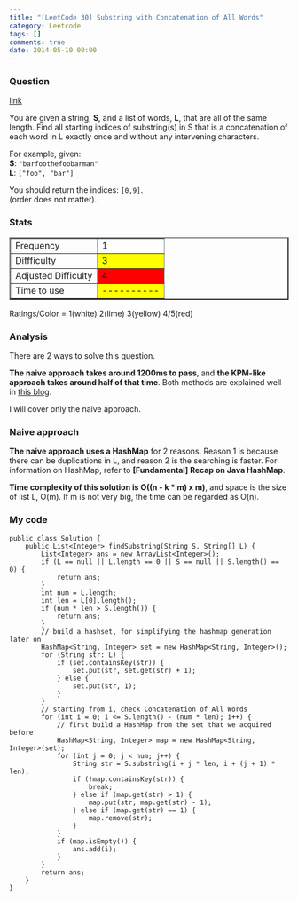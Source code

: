 ```yaml
---
title: "[LeetCode 30] Substring with Concatenation of All Words"
category: Leetcode
tags: []
comments: true
date: 2014-05-10 00:00
---
```



### Question

[link](http://oj.leetcode.com/problems/substring-with-concatenation-of-all-words/)

<div class="question-content">
            <p></p><p>
You are given a string, <b>S</b>, and a list of words, <b>L</b>, that are all of the same length. Find all starting indices of substring(s) in S that is a concatenation of each word in L exactly once and without any intervening characters.
</p>

<p>
For example, given:<br>
<b>S</b>: <code>"barfoothefoobarman"</code><br>
<b>L</b>: <code>["foo", "bar"]</code>
</p>

<p>
You should return the indices: <code>[0,9]</code>.<br>
(order does not matter).
</p><p></p>
          </div>

### Stats

<table border="2">
	<tr>
		<td>Frequency</td>
		<td bgcolor="white">1</td>
	</tr>
	<tr>
		<td>Diffficulty</td>
		<td bgcolor="yellow">3</td>
	</tr>
	<tr>
		<td>Adjusted Difficulty</td>
		<td bgcolor="red">4</td>
	</tr>
	<tr>
		<td>Time to use</td>
		<td bgcolor="yellow">----------</td>
	</tr>
</table>

Ratings/Color = 1(white) 2(lime) 3(yellow) 4/5(red)

### Analysis

There are 2 ways to solve this question.

**The naive approach takes around 1200ms to pass**, and **the KPM-like approach takes around half of that time**. Both methods are explained well in [this blog](http://n00tc0d3r.blogspot.sg/2013/06/substring-with-concatenation-of-all.html).

I will cover only the naive approach.

### Naive approach

**The naive approach uses a HashMap** for 2 reasons. Reason 1 is because there can be duplications in L, and reason 2 is the searching is faster. For information on HashMap, refer to **[Fundamental] Recap on Java HashMap**.

**Time complexity of this solution is O((n - k \* m) x m)**, and space is the size of list L, O(m). If m is not very big, the time can be regarded as O(n).

### My code

    public class Solution {
        public List<Integer> findSubstring(String S, String[] L) {
            List<Integer> ans = new ArrayList<Integer>();
            if (L == null || L.length == 0 || S == null || S.length() == 0) {
                return ans;
            }
            int num = L.length;
            int len = L[0].length();
            if (num * len > S.length()) {
                return ans;
            }
            // build a hashset, for simplifying the hashmap generation later on
            HashMap<String, Integer> set = new HashMap<String, Integer>();
            for (String str: L) {
                if (set.containsKey(str)) {
                    set.put(str, set.get(str) + 1);
                } else {
                    set.put(str, 1);
                }
            }
            // starting from i, check Concatenation of All Words
            for (int i = 0; i <= S.length() - (num * len); i++) {
                // first build a HashMap from the set that we acquired before
                HashMap<String, Integer> map = new HashMap<String, Integer>(set);
                for (int j = 0; j < num; j++) {
                    String str = S.substring(i + j * len, i + (j + 1) * len);
                    if (!map.containsKey(str)) {
                        break;
                    } else if (map.get(str) > 1) {
                        map.put(str, map.get(str) - 1);
                    } else if (map.get(str) == 1) {
                        map.remove(str);
                    }
                }
                if (map.isEmpty()) {
                    ans.add(i);
                }
            }
            return ans;
        }
    }
